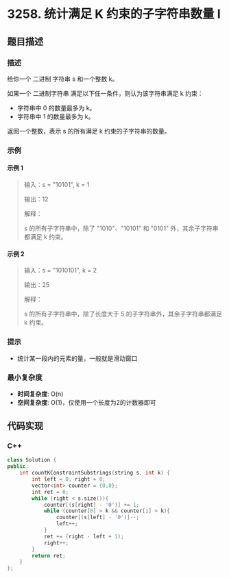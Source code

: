 # 3258. 统计满足 K 约束的子字符串数量 I

## 题目描述

### 描述

给你一个 二进制 字符串 s 和一个整数 k。

如果一个 二进制字符串 满足以下任一条件，则认为该字符串满足 k 约束：

- 字符串中 0 的数量最多为 k。
- 字符串中 1 的数量最多为 k。
  
返回一个整数，表示 s 的所有满足 k 约束的子字符串的数量。

### 示例

#### 示例 1
>
> 输入：s = "10101", k = 1
> 
> 输出：12
>
>解释：
>
>s 的所有子字符串中，除了 "1010"、"10101" 和 "0101" 外，其余子字符串都满足 k 约束。

#### 示例 2
> 输入：s = "1010101", k = 2
> 
> 输出：25
> 
> 解释：
> 
> s 的所有子字符串中，除了长度大于 5 的子字符串外，其余子字符串都满足 k 约束。

### 提示

- 统计某一段内的元素的量，一般就是滑动窗口


### 最小复杂度

- **时间复杂度**: O(n)
- **空间复杂度**: O(1)，仅使用一个长度为2的计数器即可

## 代码实现

### C++

```c++
class Solution {
public:
    int countKConstraintSubstrings(string s, int k) {
        int left = 0, right = 0;
        vector<int> counter = {0,0};
        int ret = 0;
        while (right < s.size()){
            counter[(s[right] - '0')] += 1;
            while (counter[0] > k && counter[1] > k){
                counter[(s[left] - '0')]--;
                left++;
            }
            ret += (right - left + 1);
            right++;
        }
        return ret;
    }
};
```